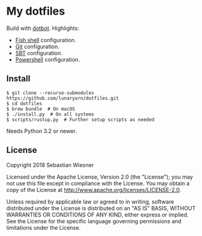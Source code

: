 # My dotfiles

Build with [dotbot][].  Highlights:

* [Fish shell][] configuration.
* [Git][] configuration.
* [SBT][] configuration.
* [Powershell][] configuration.

[dotbot]: https://github.com/anishathalye/dotbot
[fish shell]: https://fishshell.com
[git]: https://git-scm.com
[sbt]: https://www.scala-sbt.org
[powershell]: https://msdn.microsoft.com/en-us/powershell

## Install

```console
$ git clone --recurse-submodules https://github.com/lunaryorn/dotfiles.git
$ cd dotfiles
$ brew bundle  # On macOS
$ ./install.py  # On all systems
$ scripts/rustup.py  # Further setup scripts as needed
```

Needs Python 3.2 or newer.

## License

Copyright 2018 Sebastian Wiesner

Licensed under the Apache License, Version 2.0 (the "License"); you may not use
this file except in compliance with the License. You may obtain a copy of the
License at <http://www.apache.org/licenses/LICENSE-2.0>.

Unless required by applicable law or agreed to in writing, software distributed
under the License is distributed on an "AS IS" BASIS, WITHOUT WARRANTIES OR
CONDITIONS OF ANY KIND, either express or implied. See the License for the
specific language governing permissions and limitations under the License.
